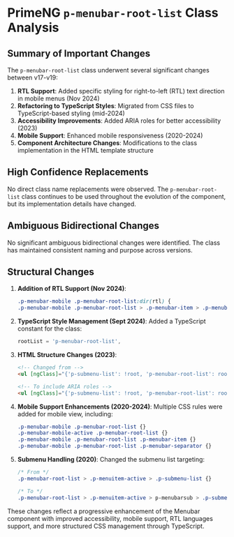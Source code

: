 # PrimeNG `p-menubar-root-list` Class Analysis

## Summary of Important Changes

The `p-menubar-root-list` class underwent several significant changes between v17-v19:

1. **RTL Support**: Added specific styling for right-to-left (RTL) text direction in mobile menus (Nov 2024)
2. **Refactoring to TypeScript Styles**: Migrated from CSS files to TypeScript-based styling (mid-2024)
3. **Accessibility Improvements**: Added ARIA roles for better accessibility (2023)
4. **Mobile Support**: Enhanced mobile responsiveness (2020-2024)
5. **Component Architecture Changes**: Modifications to the class implementation in the HTML template structure

## High Confidence Replacements

No direct class name replacements were observed. The `p-menubar-root-list` class continues to be used throughout the evolution of the component, but its implementation details have changed.

## Ambiguous Bidirectional Changes

No significant ambiguous bidirectional changes were identified. The class has maintained consistent naming and purpose across versions.

## Structural Changes

1. **Addition of RTL Support (Nov 2024)**:
   ```css
   .p-menubar-mobile .p-menubar-root-list:dir(rtl) {
   .p-menubar-mobile .p-menubar-root-list > .p-menubar-item > .p-menubar-item-content .p-menubar-submenu-icon:dir(rtl) {
   ```

2. **TypeScript Style Management (Sept 2024)**:
   Added a TypeScript constant for the class:
   ```typescript
   rootList = 'p-menubar-root-list',
   ```

3. **HTML Structure Changes (2023)**:
   ```html
   <!-- Changed from -->
   <ul [ngClass]="{'p-submenu-list': !root, 'p-menubar-root-list': root}">
   
   <!-- To include ARIA roles -->
   <ul [ngClass]="{'p-submenu-list': !root, 'p-menubar-root-list': root}" [attr.role]="root ? 'menubar' : 'menu'">
   ```

4. **Mobile Support Enhancements (2020-2024)**:
   Multiple CSS rules were added for mobile view, including:
   ```css
   .p-menubar-mobile .p-menubar-root-list {}
   .p-menubar-mobile-active .p-menubar-root-list {}
   .p-menubar-mobile .p-menubar-root-list .p-menubar-item {}
   .p-menubar-mobile .p-menubar-root-list .p-menubar-separator {}
   ```

5. **Submenu Handling (2020)**:
   Changed the submenu list targeting:
   ```css
   /* From */
   .p-menubar-root-list > .p-menuitem-active > .p-submenu-list {}
   
   /* To */
   .p-menubar-root-list > .p-menuitem-active > p-menubarsub > .p-submenu-list {}
   ```

These changes reflect a progressive enhancement of the Menubar component with improved accessibility, mobile support, RTL languages support, and more structured CSS management through TypeScript.